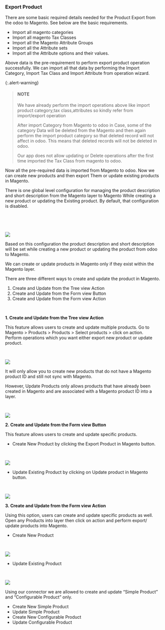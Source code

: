 ### Export Product

There are some basic required details needed for the Product Export from the odoo to Magento. See below are the basic requirements.



* Import all magento categories
* Import all magento Tax Classes
* Import all the Magento Attribute Groups
* Import all the Attribute sets
* Import all the Attribute options and their values.



Above data is the pre-requirement to perform export product operation successfully. We can import all that data by performing the Import Category, Import Tax Class and Import Attribute from operation wizard.



{:.alert-warning} 
> 
> #### NOTE
> 
> We have already perform the import operations above like import product category,tax class,attributes so kindly refer from import/export operation
> 
> 
> After import Category from Magento to odoo in Case, some of the category Data will be deleted from the Magento and then again perform the import product category so that deleted record will not affect in odoo. This means that deleted records will not be deleted in odoo.
> 
> 
> Our app does not allow updating or Delete operations after the first time imported the Tax Class from magento to odoo.
> 
> 
> 


Now all the pre-required data is imported from Magento to odoo. Now we can create new products and then export Them or update existing products in Magento.



There is one global level configuration for managing the product description and short description from the Magento layer to Magento While creating a new product or updating the Existing product. By default, that configuration is disabled.


 


 


![](./images/4-8-1.png)


Based on this configuration the product description and short description will be set while creating a new product or updating the product from odoo to Magento.


We can create or update products in Magento only if they exist within the Magento layer.


There are three different ways to create and update the product in Magento.


1. Create and Update from the Tree view Action
2. Create and Update from the Form view Button
3. Create and Update from the Form view Action


 


**1. Create and Update from the Tree view Action**


This feature allows users to create and update multiple products. Go to Magento > Products > Products > Select products > click on action. Perform operations which you want either export new product or update product.


 


![](./images/4-8-2.png)


It will only allow you to create new products that do not have a Magento product ID and still not sync with Magento.


However, Update Products only allows products that have already been created in Magento and are associated with a Magento product ID into a layer.


 


![](./images/4-8-3.png)


**2. Create and Update from the Form view Button**


This feature allows users to create and update specific products.


* Create New Product by clicking the Export Product in Magento button.


 


![](./images/4-8-4.png)


* Update Existing Product by clicking on Update product in Magento button.


 


![](./images/4-8-5.png)


**3. Create and Update from the Form view Action**


Using this option, users can create and update specific products as well. Open any Products into layer then click on action and perform export/ update products into Magento.


* Create New Product


 


![](./images/4-8-6.png)


* Update Existing Product


 


![](./images/4-8-7.png)


Using our connector we are allowed to create and update “Simple Product” and “Configurable Product” only.


* Create New Simple Product
* Update Simple Product
* Create New Configurable Product
* Update Configurable Product


